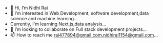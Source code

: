 - 👋 Hi, I’m Nidhi Rai
- 👀 I’m interested in Web Development, software development,data science and machine learning...
- Currently, I'm learning Next.js,data analysis...
- 💞️ I’m looking to collaborate on Full stack development projects...
- 📫 How to reach me rai477894@gmail.com,nidhirai1154@gmail.com...

<!---
Nidhirai05/Nidhirai05 is a ✨ special ✨ repository because its `README.md` (this file) appears on your GitHub profile.
You can click the Preview link to take a look at your changes.
--->
